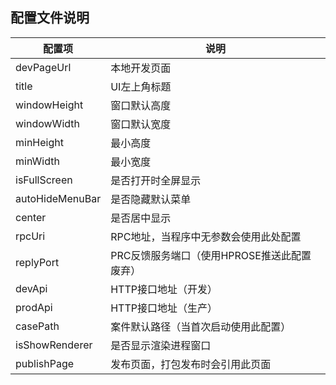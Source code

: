 ## 配置文件说明

配置项|说明
---|---
devPageUrl|本地开发页面
title|UI左上角标题
windowHeight|窗口默认高度
windowWidth|窗口默认宽度
minHeight|最小高度
minWidth|最小宽度
isFullScreen|是否打开时全屏显示
autoHideMenuBar|是否隐藏默认菜单
center|是否居中显示
rpcUri|RPC地址，当程序中无参数会使用此处配置
replyPort|PRC反馈服务端口（使用HPROSE推送此配置废弃）
devApi|HTTP接口地址（开发）
prodApi|HTTP接口地址（生产）
casePath|案件默认路径（当首次启动使用此配置）
isShowRenderer|是否显示渲染进程窗口
publishPage|发布页面，打包发布时会引用此页面
